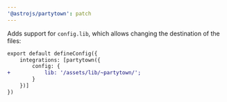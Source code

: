 ```yaml
---
'@astrojs/partytown': patch
---
```


Adds support for `config.lib`, which allows changing the destination of the files:

```diff
export default defineConfig({
	integrations: [partytown({
		config: {
+			lib: '/assets/lib/~partytown/';
		}
	})]
})
```
